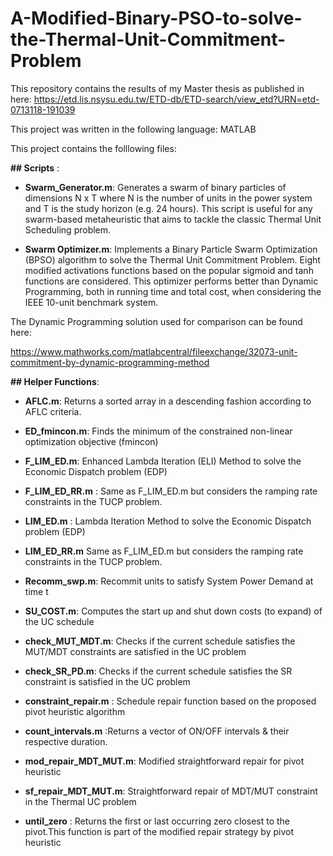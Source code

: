 # A-Modified-Binary-PSO-to-solve-the-Thermal-Unit-Commitment-Problem

This repository contains the results of my Master thesis as published in here:
https://etd.lis.nsysu.edu.tw/ETD-db/ETD-search/view_etd?URN=etd-0713118-191039

This project was written in the following language: MATLAB 

This project contains the folllowing files:

__## Scripts__ : 
- __Swarm_Generator.m__: Generates a swarm of binary particles of dimensions N x T where N is the number of units in the power system and T is the study horizon (e.g. 24 hours). This script is useful for any swarm-based metaheuristic that aims to tackle the classic Thermal Unit Scheduling problem.

- __Swarm Optimizer.m__: Implements a Binary Particle Swarm Optimization (BPSO) algorithm to solve the Thermal Unit Commitment Problem. Eight modified activations functions based on the popular sigmoid and tanh functions are considered. This optimizer performs better than Dynamic Programming, both in running time and total cost, when considering the IEEE 10-unit benchmark system. 

The Dynamic Programming solution used for comparison can be found here: 

https://www.mathworks.com/matlabcentral/fileexchange/32073-unit-commitment-by-dynamic-programming-method


__## Helper Functions__:
- __AFLC.m__: Returns a sorted array in a descending fashion according to AFLC criteria.

- __ED_fmincon.m__: Finds the minimum of the constrained non-linear optimization objective (fmincon)

- __F_LIM_ED.m__: Enhanced Lambda Iteration (ELI) Method to solve the Economic Dispatch problem (EDP)

- __F_LIM_ED_RR.m__ : Same as F_LIM_ED.m but considers the ramping rate constraints in the TUCP problem. 

- __LIM_ED.m__ : Lambda Iteration Method to solve the Economic Dispatch problem (EDP)

- __LIM_ED_RR.m__ Same as F_LIM_ED.m but considers the ramping rate constraints in the TUCP problem. 

- __Recomm_swp.m__: Recommit units to satisfy System Power Demand at time t

- __SU_COST.m__: Computes the start up and shut down costs (to expand) of the UC schedule 

- __check_MUT_MDT.m__: Checks if the current schedule satisfies the MUT/MDT constraints are satisfied in the UC problem 

- __check_SR_PD.m__: Checks if the current schedule satisfies the SR constraint is satisfied in the UC problem 

- __constraint_repair.m__ : Schedule repair function based on the proposed pivot heuristic algorithm 

- __count_intervals.m__ :Returns a vector of ON/OFF intervals & their respective duration. 

- __mod_repair_MDT_MUT.m__: Modified straightforward repair for pivot heuristic

- __sf_repair_MDT_MUT.m__: Straightforward repair of MDT/MUT constraint in the Thermal UC problem 

- __until_zero__ : Returns the first or last occurring zero closest to the pivot.This function is part of the modified repair strategy by pivot heuristic



